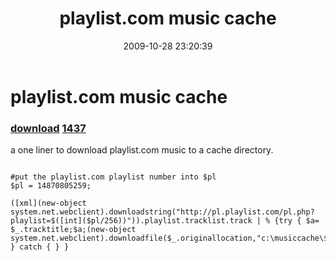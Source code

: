 ﻿---
pid:            1429
parent:         0
children:       1437
poster:         karl prosser
title:          playlist.com music cache
date:           2009-10-28 23:20:39
description:    a one liner to download playlist.com music to a cache directory.
format:         posh
---

# playlist.com music cache

### [download](1429.ps1)  [1437](1437.md)

a one liner to download playlist.com music to a cache directory.

```posh

#put the playlist.com playlist number into $pl
$pl = 14870805259;

([xml](new-object system.net.webclient).downloadstring("http://pl.playlist.com/pl.php?playlist=$([int]($pl/256))")).playlist.tracklist.track | % {try { $a= $_.tracktitle;$a;(new-object system.net.webclient).downloadfile($_.originallocation,"c:\musiccache\$a.mp3") } catch { } } 
```

